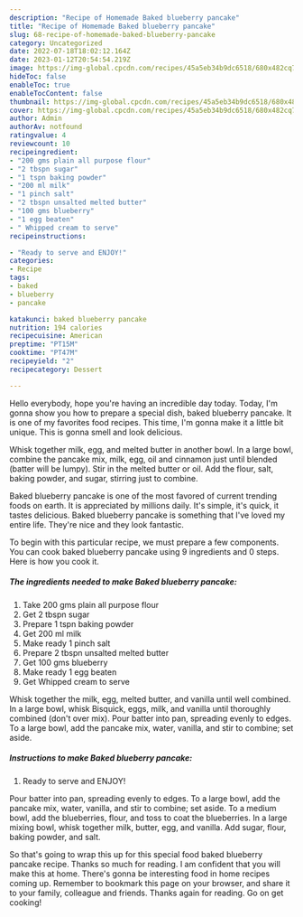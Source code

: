 ```yaml
---
description: "Recipe of Homemade Baked blueberry pancake"
title: "Recipe of Homemade Baked blueberry pancake"
slug: 68-recipe-of-homemade-baked-blueberry-pancake
category: Uncategorized
date: 2022-07-18T18:02:12.164Z
date: 2023-01-12T20:54:54.219Z
image: https://img-global.cpcdn.com/recipes/45a5eb34b9dc6518/680x482cq70/baked-blueberry-pancake-recipe-main-photo.jpg
hideToc: false
enableToc: true
enableTocContent: false
thumbnail: https://img-global.cpcdn.com/recipes/45a5eb34b9dc6518/680x482cq70/baked-blueberry-pancake-recipe-main-photo.jpg
cover: https://img-global.cpcdn.com/recipes/45a5eb34b9dc6518/680x482cq70/baked-blueberry-pancake-recipe-main-photo.jpg
author: Admin
authorAv: notfound
ratingvalue: 4
reviewcount: 10
recipeingredient:
- "200 gms plain all purpose flour"
- "2 tbspn sugar"
- "1 tspn baking powder"
- "200 ml milk"
- "1 pinch salt"
- "2 tbspn unsalted melted butter"
- "100 gms blueberry"
- "1 egg beaten"
- " Whipped cream to serve"
recipeinstructions:

- "Ready to serve and ENJOY!"
categories:
- Recipe
tags:
- baked
- blueberry
- pancake

katakunci: baked blueberry pancake 
nutrition: 194 calories
recipecuisine: American
preptime: "PT15M"
cooktime: "PT47M"
recipeyield: "2"
recipecategory: Dessert

---
```



Hello everybody, hope you're having an incredible day today. Today, I'm gonna show you how to prepare a special dish, baked blueberry pancake. It is one of my favorites food recipes. This time, I'm gonna make it a little bit unique. This is gonna smell and look delicious.

Whisk together milk, egg, and melted butter in another bowl. In a large bowl, combine the pancake mix, milk, egg, oil and cinnamon just until blended (batter will be lumpy). Stir in the melted butter or oil. Add the flour, salt, baking powder, and sugar, stirring just to combine.

Baked blueberry pancake is one of the most favored of current trending foods on earth. It is appreciated by millions daily. It's simple, it's quick, it tastes delicious. Baked blueberry pancake is something that I've loved my entire life. They're nice and they look fantastic.


To begin with this particular recipe, we must prepare a few components. You can cook baked blueberry pancake using 9 ingredients and 0 steps. Here is how you cook it.

<!--inarticleads1-->

##### The ingredients needed to make Baked blueberry pancake:

1. Take 200 gms plain all purpose flour
1. Get 2 tbspn sugar
1. Prepare 1 tspn baking powder
1. Get 200 ml milk
1. Make ready 1 pinch salt
1. Prepare 2 tbspn unsalted melted butter
1. Get 100 gms blueberry
1. Make ready 1 egg beaten
1. Get  Whipped cream to serve


Whisk together the milk, egg, melted butter, and vanilla until well combined. In a large bowl, whisk Bisquick, eggs, milk, and vanilla until thoroughly combined (don&#39;t over mix). Pour batter into pan, spreading evenly to edges. To a large bowl, add the pancake mix, water, vanilla, and stir to combine; set aside. 

<!--inarticleads2-->

##### Instructions to make Baked blueberry pancake:


1. Ready to serve and ENJOY!

Pour batter into pan, spreading evenly to edges. To a large bowl, add the pancake mix, water, vanilla, and stir to combine; set aside. To a medium bowl, add the blueberries, flour, and toss to coat the blueberries. In a large mixing bowl, whisk together milk, butter, egg, and vanilla. Add sugar, flour, baking powder, and salt. 

So that's going to wrap this up for this special food baked blueberry pancake recipe. Thanks so much for reading. I am confident that you will make this at home. There's gonna be interesting food in home recipes coming up. Remember to bookmark this page on your browser, and share it to your family, colleague and friends. Thanks again for reading. Go on get cooking!
